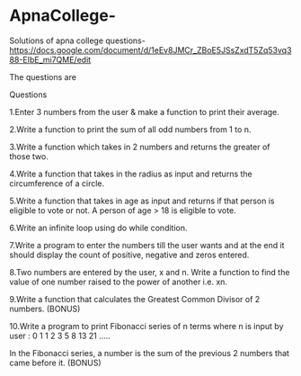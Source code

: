 # ApnaCollege-
Solutions of apna college questions- https://docs.google.com/document/d/1eEv8JMCr_ZBoE5JSsZxdT5Zq53vq388-EIbE_mi7QME/edit

The questions are 

Questions

1.Enter 3 numbers from the user & make a function to print their average.

2.Write a function to print the sum of all odd numbers from 1 to n.

3.Write a function which takes in 2 numbers and returns the greater of those two.

4.Write a function that takes in the radius as input and returns the circumference of a circle.

5.Write a function that takes in age as input and returns if that person is eligible to vote or not. A person of age > 18 is eligible to vote.

6.Write an infinite loop using do while condition.

7.Write a program to enter the numbers till the user wants and at the end it should display the count of positive, negative and zeros entered. 

8.Two numbers are entered by the user, x and n. Write a function to find the value of one number raised to the power of another i.e. xn.

9.Write a function that calculates the Greatest Common Divisor of 2 numbers. (BONUS)

10.Write a program to print Fibonacci series of n terms where n is input by user :
0 1 1 2 3 5 8 13 21 ..... 

In the Fibonacci series, a number is the sum of the previous 2 numbers that came before it.
(BONUS)
